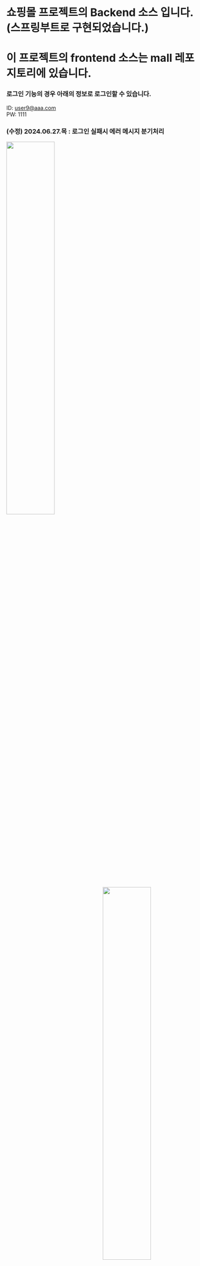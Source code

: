 # 쇼핑몰 프로젝트의 Backend 소스 입니다.(스프링부트로 구현되었습니다.)
# 이 프로젝트의 frontend 소스는 mall 레포지토리에 있습니다.

### 로그인 기능의 경우 아래의 정보로 로그인할 수 있습니다.
ID: user9@aaa.com <br>
PW: 1111

### (수정) 2024.06.27.목 : 로그인 실패시 에러 메시지 분기처리
<img src="https://github.com/likeyellow/mallapi/assets/38120188/f156399a-a13d-4c53-9ca3-13b15c21b23c" width="50%" align="left">
<img src="https://github.com/likeyellow/mallapi/assets/38120188/e24c1e47-5b52-4fea-be52-ab5ea8b5de98" width="50%" align="right">


